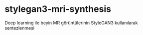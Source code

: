 # stylegan3-mri-synthesis
Deep learning ile beyin MR görüntülerinin StyleGAN3 kullanılarak sentezlenmesi
